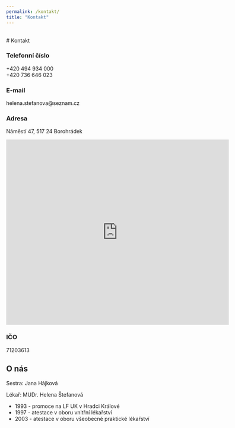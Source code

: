 ```yaml
---
permalink: /kontakt/
title: "Kontakt"
---
```

<head>
  <style type="text/css">
   #my-br {
       opacity: 0;
    }
   a, a:hover, a:focus, a:active, a:link, a:visited {
        color: inherit;
        text-decoration: none; 
    }
  </style>
</head>

<div id="my-br">spacer</div>
# Kontakt

### Telefonní číslo
<a href="tel:+420-494-934-000">+420 494 934 000</a><br>
<a href="tel:+420-736-646-023">+420 736 646 023</a>

### E-mail
<a href="mailto:helena.stefanova@seznam.cz">helena.stefanova@seznam.cz</a>

### Adresa
Náměstí 47, 517 24 Borohrádek

<div class="mapouter"><div class="gmap_canvas"><iframe width="600" height="500" id="gmap_canvas" src="https://maps.google.com/maps?q=N%C3%A1m%C4%9Bst%C3%AD%2047,%20517%2024%20Borohr%C3%A1dek&t=&z=19&ie=UTF8&iwloc=&output=embed" frameborder="0" scrolling="no" marginheight="0" marginwidth="0"></iframe><a href="https://123movies-to.org"></a><br><style>.mapouter{position:relative;text-align:right;height:500px;width:600px;}</style><style>.gmap_canvas {overflow:hidden;background:none!important;height:500px;width:600px;}</style></div></div>

### IČO
71203613

## O nás
Sestra: Jana Hájková

Lékař: MUDr. Helena Štefanová

- 1993 - promoce na LF UK v Hradci Králové
- 1997 - atestace v oboru vnitřní lékařství
- 2003 - atestace v oboru všeobecné praktické lékařství